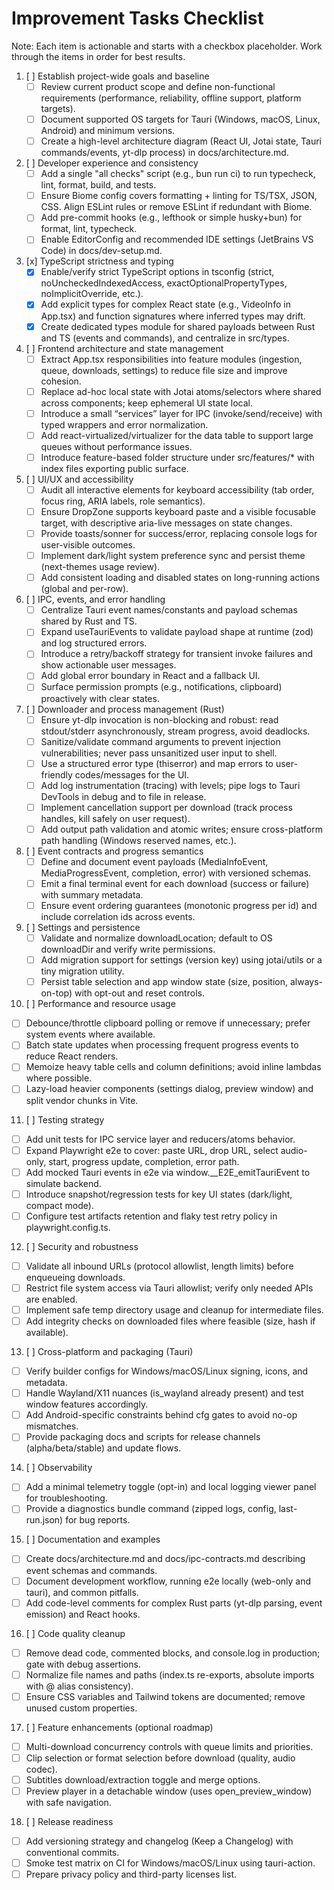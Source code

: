 # Improvement Tasks Checklist

Note: Each item is actionable and starts with a checkbox placeholder. Work through the items in order for best results.

1. [ ] Establish project-wide goals and baseline
   - [ ] Review current product scope and define non-functional requirements (performance, reliability, offline support, platform targets). 
   - [ ] Document supported OS targets for Tauri (Windows, macOS, Linux, Android) and minimum versions.
   - [ ] Create a high-level architecture diagram (React UI, Jotai state, Tauri commands/events, yt-dlp process) in docs/architecture.md.

2. [ ] Developer experience and consistency
   - [ ] Add a single "all checks" script (e.g., bun run ci) to run typecheck, lint, format, build, and tests.
   - [ ] Ensure Biome config covers formatting + linting for TS/TSX, JSON, CSS. Align ESLint rules or remove ESLint if redundant with Biome.
   - [ ] Add pre-commit hooks (e.g., lefthook or simple husky+bun) for format, lint, typecheck.
   - [ ] Enable EditorConfig and recommended IDE settings (JetBrains VS Code) in docs/dev-setup.md.

3. [x] TypeScript strictness and typing
   - [x] Enable/verify strict TypeScript options in tsconfig (strict, noUncheckedIndexedAccess, exactOptionalPropertyTypes, noImplicitOverride, etc.).
   - [x] Add explicit types for complex React state (e.g., VideoInfo in App.tsx) and function signatures where inferred types may drift.
   - [x] Create dedicated types module for shared payloads between Rust and TS (events and commands), and centralize in src/types.

4. [ ] Frontend architecture and state management
   - [ ] Extract App.tsx responsibilities into feature modules (ingestion, queue, downloads, settings) to reduce file size and improve cohesion.
   - [ ] Replace ad-hoc local state with Jotai atoms/selectors where shared across components; keep ephemeral UI state local.
   - [ ] Introduce a small “services” layer for IPC (invoke/send/receive) with typed wrappers and error normalization.
   - [ ] Add react-virtualized/virtualizer for the data table to support large queues without performance issues.
   - [ ] Introduce feature-based folder structure under src/features/* with index files exporting public surface.

5. [ ] UI/UX and accessibility
   - [ ] Audit all interactive elements for keyboard accessibility (tab order, focus ring, ARIA labels, role semantics).
   - [ ] Ensure DropZone supports keyboard paste and a visible focusable target, with descriptive aria-live messages on state changes.
   - [ ] Provide toasts/sonner for success/error, replacing console logs for user-visible outcomes.
   - [ ] Implement dark/light system preference sync and persist theme (next-themes usage review).
   - [ ] Add consistent loading and disabled states on long-running actions (global and per-row).

6. [ ] IPC, events, and error handling
   - [ ] Centralize Tauri event names/constants and payload schemas shared by Rust and TS.
   - [ ] Expand useTauriEvents to validate payload shape at runtime (zod) and log structured errors.
   - [ ] Introduce a retry/backoff strategy for transient invoke failures and show actionable user messages.
   - [ ] Add global error boundary in React and a fallback UI.
   - [ ] Surface permission prompts (e.g., notifications, clipboard) proactively with clear states.

7. [ ] Downloader and process management (Rust)
   - [ ] Ensure yt-dlp invocation is non-blocking and robust: read stdout/stderr asynchronously, stream progress, avoid deadlocks.
   - [ ] Sanitize/validate command arguments to prevent injection vulnerabilities; never pass unsanitized user input to shell.
   - [ ] Use a structured error type (thiserror) and map errors to user-friendly codes/messages for the UI.
   - [ ] Add log instrumentation (tracing) with levels; pipe logs to Tauri DevTools in debug and to file in release.
   - [ ] Implement cancellation support per download (track process handles, kill safely on user request).
   - [ ] Add output path validation and atomic writes; ensure cross-platform path handling (Windows reserved names, etc.).

8. [ ] Event contracts and progress semantics
   - [ ] Define and document event payloads (MediaInfoEvent, MediaProgressEvent, completion, error) with versioned schemas.
   - [ ] Emit a final terminal event for each download (success or failure) with summary metadata.
   - [ ] Ensure event ordering guarantees (monotonic progress per id) and include correlation ids across events.

9. [ ] Settings and persistence
   - [ ] Validate and normalize downloadLocation; default to OS downloadDir and verify write permissions.
   - [ ] Add migration support for settings (version key) using jotai/utils or a tiny migration utility.
   - [ ] Persist table selection and app window state (size, position, always-on-top) with opt-out and reset controls.

10. [ ] Performance and resource usage
   - [ ] Debounce/throttle clipboard polling or remove if unnecessary; prefer system events where available.
   - [ ] Batch state updates when processing frequent progress events to reduce React renders.
   - [ ] Memoize heavy table cells and column definitions; avoid inline lambdas where possible.
   - [ ] Lazy-load heavier components (settings dialog, preview window) and split vendor chunks in Vite.

11. [ ] Testing strategy
   - [ ] Add unit tests for IPC service layer and reducers/atoms behavior.
   - [ ] Expand Playwright e2e to cover: paste URL, drop URL, select audio-only, start, progress update, completion, error path.
   - [ ] Add mocked Tauri events in e2e via window.__E2E_emitTauriEvent to simulate backend.
   - [ ] Introduce snapshot/regression tests for key UI states (dark/light, compact mode).
   - [ ] Configure test artifacts retention and flaky test retry policy in playwright.config.ts.

12. [ ] Security and robustness
   - [ ] Validate all inbound URLs (protocol allowlist, length limits) before enqueueing downloads.
   - [ ] Restrict file system access via Tauri allowlist; verify only needed APIs are enabled.
   - [ ] Implement safe temp directory usage and cleanup for intermediate files.
   - [ ] Add integrity checks on downloaded files where feasible (size, hash if available).

13. [ ] Cross-platform and packaging (Tauri)
   - [ ] Verify builder configs for Windows/macOS/Linux signing, icons, and metadata.
   - [ ] Handle Wayland/X11 nuances (is_wayland already present) and test window features accordingly.
   - [ ] Add Android-specific constraints behind cfg gates to avoid no-op mismatches.
   - [ ] Provide packaging docs and scripts for release channels (alpha/beta/stable) and update flows.

14. [ ] Observability
   - [ ] Add a minimal telemetry toggle (opt-in) and local logging viewer panel for troubleshooting.
   - [ ] Provide a diagnostics bundle command (zipped logs, config, last-run.json) for bug reports.

15. [ ] Documentation and examples
   - [ ] Create docs/architecture.md and docs/ipc-contracts.md describing event schemas and commands.
   - [ ] Document development workflow, running e2e locally (web-only and tauri), and common pitfalls.
   - [ ] Add code-level comments for complex Rust parts (yt-dlp parsing, event emission) and React hooks.

16. [ ] Code quality cleanup
   - [ ] Remove dead code, commented blocks, and console.log in production; gate with debug assertions.
   - [ ] Normalize file names and paths (index.ts re-exports, absolute imports with @ alias consistency).
   - [ ] Ensure CSS variables and Tailwind tokens are documented; remove unused custom properties.

17. [ ] Feature enhancements (optional roadmap)
   - [ ] Multi-download concurrency controls with queue limits and priorities.
   - [ ] Clip selection or format selection before download (quality, audio codec).
   - [ ] Subtitles download/extraction toggle and merge options.
   - [ ] Preview player in a detachable window (uses open_preview_window) with safe navigation.

18. [ ] Release readiness
   - [ ] Add versioning strategy and changelog (Keep a Changelog) with conventional commits.
   - [ ] Smoke test matrix on CI for Windows/macOS/Linux using tauri-action.
   - [ ] Prepare privacy policy and third-party licenses list.
